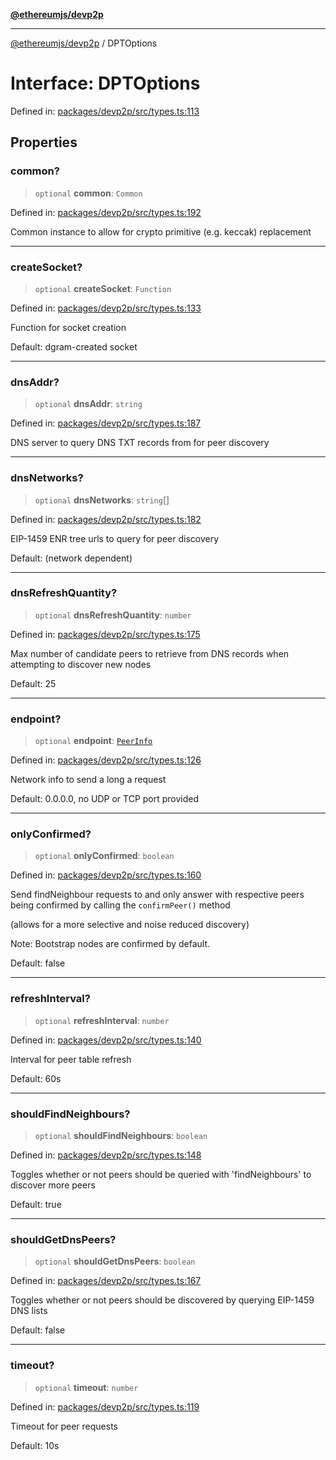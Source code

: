 [**@ethereumjs/devp2p**](../README.md)

***

[@ethereumjs/devp2p](../README.md) / DPTOptions

# Interface: DPTOptions

Defined in: [packages/devp2p/src/types.ts:113](https://github.com/ethereumjs/ethereumjs-monorepo/blob/master/packages/devp2p/src/types.ts#L113)

## Properties

### common?

> `optional` **common**: `Common`

Defined in: [packages/devp2p/src/types.ts:192](https://github.com/ethereumjs/ethereumjs-monorepo/blob/master/packages/devp2p/src/types.ts#L192)

Common instance to allow for crypto primitive (e.g. keccak) replacement

***

### createSocket?

> `optional` **createSocket**: `Function`

Defined in: [packages/devp2p/src/types.ts:133](https://github.com/ethereumjs/ethereumjs-monorepo/blob/master/packages/devp2p/src/types.ts#L133)

Function for socket creation

Default: dgram-created socket

***

### dnsAddr?

> `optional` **dnsAddr**: `string`

Defined in: [packages/devp2p/src/types.ts:187](https://github.com/ethereumjs/ethereumjs-monorepo/blob/master/packages/devp2p/src/types.ts#L187)

DNS server to query DNS TXT records from for peer discovery

***

### dnsNetworks?

> `optional` **dnsNetworks**: `string`[]

Defined in: [packages/devp2p/src/types.ts:182](https://github.com/ethereumjs/ethereumjs-monorepo/blob/master/packages/devp2p/src/types.ts#L182)

EIP-1459 ENR tree urls to query for peer discovery

Default: (network dependent)

***

### dnsRefreshQuantity?

> `optional` **dnsRefreshQuantity**: `number`

Defined in: [packages/devp2p/src/types.ts:175](https://github.com/ethereumjs/ethereumjs-monorepo/blob/master/packages/devp2p/src/types.ts#L175)

Max number of candidate peers to retrieve from DNS records when
attempting to discover new nodes

Default: 25

***

### endpoint?

> `optional` **endpoint**: [`PeerInfo`](PeerInfo.md)

Defined in: [packages/devp2p/src/types.ts:126](https://github.com/ethereumjs/ethereumjs-monorepo/blob/master/packages/devp2p/src/types.ts#L126)

Network info to send a long a request

Default: 0.0.0.0, no UDP or TCP port provided

***

### onlyConfirmed?

> `optional` **onlyConfirmed**: `boolean`

Defined in: [packages/devp2p/src/types.ts:160](https://github.com/ethereumjs/ethereumjs-monorepo/blob/master/packages/devp2p/src/types.ts#L160)

Send findNeighbour requests to and only answer with respective peers
being confirmed by calling the `confirmPeer()` method

(allows for a more selective and noise reduced discovery)

Note: Bootstrap nodes are confirmed by default.

Default: false

***

### refreshInterval?

> `optional` **refreshInterval**: `number`

Defined in: [packages/devp2p/src/types.ts:140](https://github.com/ethereumjs/ethereumjs-monorepo/blob/master/packages/devp2p/src/types.ts#L140)

Interval for peer table refresh

Default: 60s

***

### shouldFindNeighbours?

> `optional` **shouldFindNeighbours**: `boolean`

Defined in: [packages/devp2p/src/types.ts:148](https://github.com/ethereumjs/ethereumjs-monorepo/blob/master/packages/devp2p/src/types.ts#L148)

Toggles whether or not peers should be queried with 'findNeighbours'
to discover more peers

Default: true

***

### shouldGetDnsPeers?

> `optional` **shouldGetDnsPeers**: `boolean`

Defined in: [packages/devp2p/src/types.ts:167](https://github.com/ethereumjs/ethereumjs-monorepo/blob/master/packages/devp2p/src/types.ts#L167)

Toggles whether or not peers should be discovered by querying EIP-1459 DNS lists

Default: false

***

### timeout?

> `optional` **timeout**: `number`

Defined in: [packages/devp2p/src/types.ts:119](https://github.com/ethereumjs/ethereumjs-monorepo/blob/master/packages/devp2p/src/types.ts#L119)

Timeout for peer requests

Default: 10s
